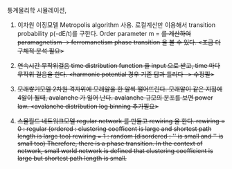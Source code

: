 통계물리학 시뮬레이션,

1. 이차원 이징모델
  Metropolis algorithm 사용.
  로컬계산만 이용해서 transition probability p(-dE/t)를 구한다.
  Order parameter m = <s> 를 계산하여 paramagnetism -> ferromanetism phase transition 을 볼 수 있다.
  <조금 더 구체적 분석 필요>
  
2. 연속시간 무작위걸음
  time distribution function 을 input 으로 받고, time 마다 무작위 걸음을 한다.
  <harmonic potential 경우 기존 답과 틀리다 -> 수정필>
    
3. 모래쌓기모델
  2차원 격자위에 모래알을 한 알씩 떨어뜨린다.
  모래알이 같은 지점에 4알이 될때, avalanche 가 일어 난다.
  avalanche 규모의 분포를 보면 power law.
  <avalanche distribution log binning 추가필요>
  
4. 스몰월드 네트워크모델
  regular network 를 만들고 rewiring 을 한다.
  rewiring = 0  : regular (ordered : clustering coefficent is large and shortest path length is large too)
  rewiring = 1  : random (disordered : '' is small and '' is small too)
  Therefore, there is a phase transition.
  In the context of network, small world network is defined that clustering coefficient is large but shortest path length is small.
